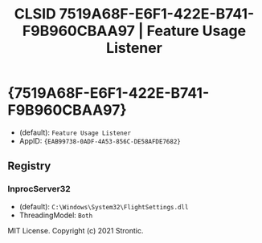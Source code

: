 ﻿---
title: "CLSID 7519A68F-E6F1-422E-B741-F9B960CBAA97 | Feature Usage Listener"
excerpt: What is COM-Object CLSID 7519A68F-E6F1-422E-B741-F9B960CBAA97?
---

# {7519A68F-E6F1-422E-B741-F9B960CBAA97}

* (default): `Feature Usage Listener`
* AppID: `{EAB99738-0ADF-4A53-856C-DE58AFDE7682}`

## Registry


### InprocServer32

* (default): `C:\Windows\System32\FlightSettings.dll`
* ThreadingModel: `Both`

MIT License. Copyright (c) 2021 Strontic.


